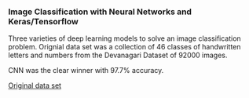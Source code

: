 ### Image Classification with Neural Networks and Keras/Tensorflow


Three varieties of deep learning models to solve an image classification problem.  Orignial data set was a collection of 46 classes of handwritten letters and numbers from the Devanagari Dataset of 92000 images.  


CNN was the clear winner with 97.7% accuracy.  

[Original data set](https://www.kaggle.com/rishianand/devanagari-character-set)
